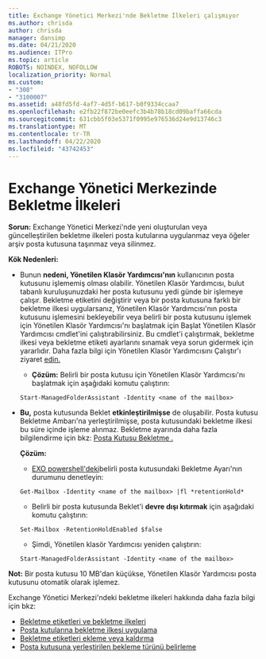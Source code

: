 ```yaml
---
title: Exchange Yönetici Merkezi'nde Bekletme İlkeleri çalışmıyor
ms.author: chrisda
author: chrisda
manager: dansimp
ms.date: 04/21/2020
ms.audience: ITPro
ms.topic: article
ROBOTS: NOINDEX, NOFOLLOW
localization_priority: Normal
ms.custom:
- "308"
- "3100007"
ms.assetid: a48fd5fd-4af7-4d5f-b617-b0f9334ccaa7
ms.openlocfilehash: e2fb22f872be0eefc3b4b78b18cd09baffa66cda
ms.sourcegitcommit: 631cbb5f03e5371f0995e976536d24e9d13746c3
ms.translationtype: MT
ms.contentlocale: tr-TR
ms.lasthandoff: 04/22/2020
ms.locfileid: "43742453"
---
```

# <a name="retention-policies-in-exchange-admin-center"></a>Exchange Yönetici Merkezinde Bekletme İlkeleri

 **Sorun:** Exchange Yönetici Merkezi'nde yeni oluşturulan veya güncelleştirilen bekletme ilkeleri posta kutularına uygulanmaz veya öğeler arşiv posta kutusuna taşınmaz veya silinmez. 
  
 **Kök Nedenleri:**
  
- Bunun **nedeni, Yönetilen Klasör Yardımcısı'nın** kullanıcının posta kutusunu işlememiş olması olabilir. Yönetilen Klasör Yardımcısı, bulut tabanlı kuruluşunuzdaki her posta kutusunu yedi günde bir işlemeye çalışır. Bekletme etiketini değiştirir veya bir posta kutusuna farklı bir bekletme ilkesi uygularsanız, Yönetilen Klasör Yardımcısı'nın posta kutusunu işlemesini bekleyebilir veya belirli bir posta kutusunu işlemek için Yönetilen Klasör Yardımcısı'nı başlatmak için Başlat Yönetilen Klasör Yardımcısı cmdlet'ini çalıştırabilirsiniz. Bu cmdlet'i çalıştırmak, bekletme ilkesi veya bekletme etiketi ayarlarını sınamak veya sorun gidermek için yararlıdır. Daha fazla bilgi için Yönetilen Klasör Yardımcısını Çalıştır'ı ziyaret [edin.](https://msdn.microsoft.com/library/gg271153%28v=exchsrvcs.149%29.aspx#managedfolderassist)
    
  - **Çözüm:** Belirli bir posta kutusu için Yönetilen Klasör Yardımcısı'nı başlatmak için aşağıdaki komutu çalıştırın:
    
  ```
  Start-ManagedFolderAssistant -Identity <name of the mailbox>
  ```

- **Bu,** posta kutusunda Beklet **etkinleştirilmişse** de oluşabilir. Posta kutusu Bekletme Ambarı'na yerleştirilmişse, posta kutusundaki bekletme ilkesi bu süre içinde işleme alınmaz. Bekletme ayarında daha fazla bilgilendirme için bkz: [Posta Kutusu Bekletme .](https://docs.microsoft.com/exchange/security-and-compliance/messaging-records-management/mailbox-retention-hold)
    
    **Çözüm:**
    
  - [EXO powershell'deki](https://docs.microsoft.com/powershell/exchange/exchange-online/connect-to-exchange-online-powershell/connect-to-exchange-online-powershell?view=exchange-ps)belirli posta kutusundaki Bekletme Ayarı'nın durumunu denetleyin:
    
  ```
  Get-Mailbox -Identity <name of the mailbox> |fl *retentionHold*
  ```

  - Belirli bir posta kutusunda Beklet'i **devre dışı kıtırmak** için aşağıdaki komutu çalıştırın:
    
  ```
  Set-Mailbox -RetentionHoldEnabled $false
  ```

  - Şimdi, Yönetilen klasör Yardımcısı yeniden çalıştırın:
    
  ```
  Start-ManagedFolderAssistant -Identity <name of the mailbox>
  ```

 **Not:** Bir posta kutusu 10 MB'dan küçükse, Yönetilen Klasör Yardımcısı posta kutusunu otomatik olarak işlemez.
 
Exchange Yönetici Merkezi'ndeki bekletme ilkeleri hakkında daha fazla bilgi için bkz:
- [Bekletme etiketleri ve bekletme ilkeleri](https://docs.microsoft.com/exchange/security-and-compliance/messaging-records-management/retention-tags-and-policies)
- [Posta kutularına bekletme ilkesi uygulama](https://docs.microsoft.com/exchange/security-and-compliance/messaging-records-management/apply-retention-policy)
- [Bekletme etiketleri ekleme veya kaldırma](https://docs.microsoft.com/exchange/security-and-compliance/messaging-records-management/add-or-remove-retention-tags)
- [Posta kutusuna yerleştirilen bekleme türünü belirleme](https://docs.microsoft.com/office365/securitycompliance/identify-a-hold-on-an-exchange-online-mailbox)
